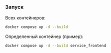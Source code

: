 ### Запуск
Всех контейнеров:
```bash
docker compose up -d --build
```

Определенный контейнер (пример):
```bash
docker compose up -d --build service_frontend
```


